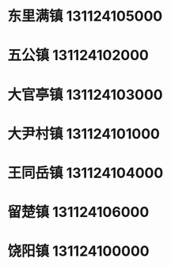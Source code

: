# 东里满镇 131124105000
# 五公镇 131124102000
# 大官亭镇 131124103000
# 大尹村镇 131124101000
# 王同岳镇 131124104000
# 留楚镇 131124106000
# 饶阳镇 131124100000
